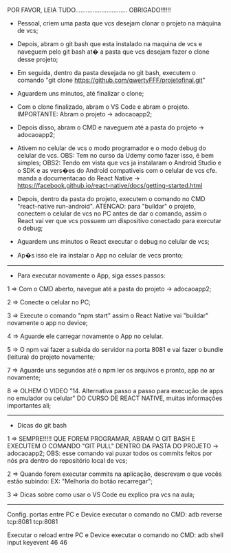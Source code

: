 POR FAVOR, LEIA TUDO.............................. OBRIGADO!!!!!!

- Pessoal, criem uma pasta que vcs desejam clonar o projeto na máquina de vcs;

- Depois, abram o git bash que esta instalado na maquina de vcs e naveguem pelo git bash at�
a pasta que vcs desejam fazer o clone desse projeto;

- Em seguida, dentro da pasta desejada no git bash, executem o comando
"git clone https://github.com/qwertyFFF/projetofinal.git"

- Aguardem uns minutos, até finalizar o clone;

- Com o clone finalizado, abram o VS Code e abram o projeto.
IMPORTANTE: Abram o projeto -> adocaoapp2;

- Depois disso, abram o CMD e naveguem até a pasta do projeto -> adocaoapp2;

- Ativem no celular de vcs o modo programador e o modo debug do celular de vcs.
OBS: Tem no curso da Udemy como fazer isso, é bem simples;
OBS2: Tendo em vista que vcs ja instalaram o Android Studio e o SDK e as vers�es do Android
compativeis com o celular de vcs cfe. manda a documentacao do
React Native -> https://facebook.github.io/react-native/docs/getting-started.html

- Depois, dentro da pasta do projeto, executem o comando no CMD
"react-native run-android".
ATENCAO: para "buildar" o projeto, conectem o celular de vcs no PC antes de dar o comando,
assim o React vai ver que vcs possuem um dispositivo conectado para executar o debug;

- Aguardem uns minutos o React executar o debug no celular de vcs;

- Ap�s isso ele ira instalar o App no celular de vecs  pronto;

---------------------------------------------------------------------------------------------------------------------------------------

- Para executar novamente o App, siga esses passos:

1 => Com o CMD aberto, navegue até a pasta do projeto -> adocaoapp2;

2 => Conecte o celular no PC;

3 => Execute o comando "npm start" assim o React Native vai "buildar"
novamente o app no device;

4 => Aguarde ele carregar novamente o App no celular.

5 => O npm vai fazer a subida do servidor na porta 8081 e vai fazer o bundle (leitura) do
projeto novamente;

7 => Aguarde uns segundos até o npm ler os arquivos e pronto, app no ar novamente;

8 => OLHEM O VIDEO "14. Alternativa passo a passo para execução de apps no emulador ou celular"
DO CURSO DE REACT NATIVE, muitas informações importantes ali;

---------------------------------------------------------------------------------------------------------------------------------------

- Dicas do git bash

1 => SEMPRE!!!!! QUE FOREM PROGRAMAR, ABRAM O GIT BASH E EXECUTEM O COMANDO
"GIT PULL" DENTRO DA PASTA DO PROJETO -> adocaoapp2;
OBS: esse comando vai puxar todos os commits feitos por nós pra dentro do repositório
local de vcs;

2 => Quando forem executar commits na aplicação, descrevam o que vocês estão subindo:
EX: "Melhoria do botão recarregar";

3 => Dicas sobre como usar o VS Code eu explico pra vcs na aula;

---------------------------------------------------------------------------------------------------------------------------------------

Config. portas entre PC e Device executar o comando no CMD: adb reverse tcp:8081 tcp:8081

Executar o reload entre PC e Device executar o comando no CMD: adb shell input keyevent 46 46
